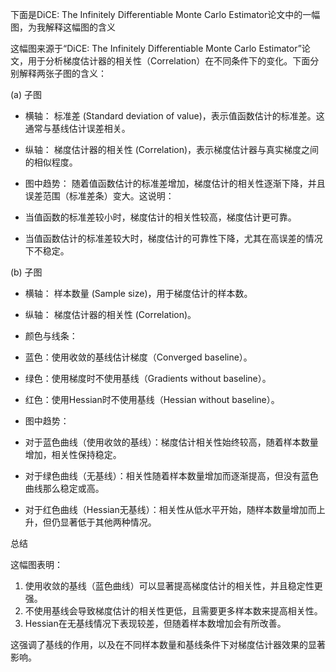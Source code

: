 

下面是DiCE: The Infinitely Differentiable Monte Carlo Estimator论文中的一幅图，为我解释这幅图的含义

这幅图来源于“DiCE: The Infinitely Differentiable Monte Carlo Estimator”论文，用于分析梯度估计器的相关性（Correlation）在不同条件下的变化。下面分别解释两张子图的含义：

(a) 子图

- 横轴： 标准差 (Standard deviation of value)，表示值函数估计的标准差。这通常与基线估计误差相关。
- 纵轴： 梯度估计器的相关性 (Correlation)，表示梯度估计器与真实梯度之间的相似程度。
- 图中趋势： 随着值函数估计的标准差增加，梯度估计的相关性逐渐下降，并且误差范围（标准差条）变大。这说明：

- 当值函数的标准差较小时，梯度估计的相关性较高，梯度估计更可靠。
- 当值函数估计的标准差较大时，梯度估计的可靠性下降，尤其在高误差的情况下不稳定。

(b) 子图

- 横轴： 样本数量 (Sample size)，用于梯度估计的样本数。
- 纵轴： 梯度估计器的相关性 (Correlation)。
- 颜色与线条：

- 蓝色：使用收敛的基线估计梯度（Converged baseline）。
- 绿色：使用梯度时不使用基线（Gradients without baseline）。
- 红色：使用Hessian时不使用基线（Hessian without baseline）。

- 图中趋势：

- 对于蓝色曲线（使用收敛的基线）：梯度估计相关性始终较高，随着样本数量增加，相关性保持稳定。
- 对于绿色曲线（无基线）：相关性随着样本数量增加而逐渐提高，但没有蓝色曲线那么稳定或高。
- 对于红色曲线（Hessian无基线）：相关性从低水平开始，随样本数量增加而上升，但仍显著低于其他两种情况。

总结

这幅图表明：

1. 使用收敛的基线（蓝色曲线）可以显著提高梯度估计的相关性，并且稳定性更强。
2. 不使用基线会导致梯度估计的相关性更低，且需要更多样本数来提高相关性。
3. Hessian在无基线情况下表现较差，但随着样本数增加会有所改善。

这强调了基线的作用，以及在不同样本数量和基线条件下对梯度估计器效果的显著影响。